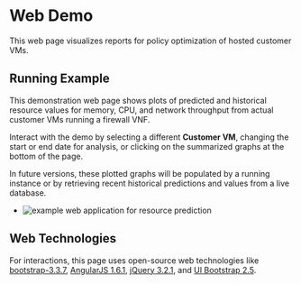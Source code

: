 # Web Demo
This web page visualizes reports for policy optimization of hosted
 customer VMs.

## Running Example
This demonstration web page shows plots of predicted and historical resource
values for memory, CPU, and network throughput from actual customer VMs
running a firewall VNF.

Interact with the demo by selecting a different **Customer VM**,
changing the start or end date for analysis, or clicking on the
summarized graphs at the bottom of the page.

In future versions, these plotted graphs will be populated by a running
instance or by retrieving recent historical predictions and values from
a live database.

* ![example web application for resource prediction](assets/example_running.jpg "Example web application for resource prediction")

## Web Technologies
For interactions, this page uses open-source web technologies like
[bootstrap-3.3.7](http://getbootstrap.com/getting-started/#download),
[AngularJS 1.6.1](https://angularjs.org/),
[jQuery 3.2.1](https://jquery.com/download/), and
[UI Bootstrap 2.5](https://angular-ui.github.io/bootstrap/#!#getting_started).

